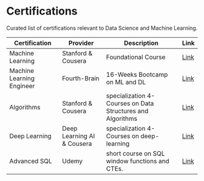 # Certifications

Curated list of certifications relevant to Data Science and Machine Learning.

| Certification | Provider | Description | Link|
| --- | --- | --- | --- |
| Machine Learning | Stanford & Cousera | Foundational Course |  [Link](https://www.coursera.org/learn/machine-learning) |
| Machine Learning Engineer | Fourth-Brain | 16-Weeks Bootcamp on ML and DL |  [Link](https://discover.fourthbrain.ai/certified-mle) |
| Algorithms | Stanford & Cousera | specialization 4-Courses on Data Structures and Algorithms |  [Link](https://www.coursera.org/specializations/algorithms) |
| Deep Learning | Deep Learning AI & Cousera | specialization 4-Courses on deep-learning |  [Link](https://www.coursera.org/specializations/deep-learning) |
| Advanced SQL | Udemy | short course on SQL window functions and CTEs. |  [Link](https://https://www.udemy.com/course/the-advanced-sql-course-2021/) |
